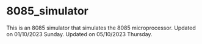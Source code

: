 # 8085_simulator
This is an 8085 simulator that simulates the 8085 microprocessor.
Updated on 01/10/2023 Sunday.
Updated on 05/10/2023 Thursday.

